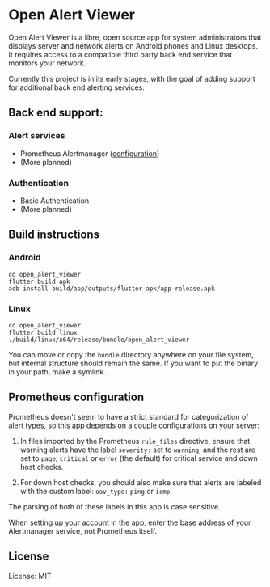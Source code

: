# Open Alert Viewer

Open Alert Viewer is a libre, open source app for system administrators that
displays server and network alerts on Android phones and Linux desktops. It
requires access to a compatible third party back end service that monitors your
network.

Currently this project is in its early stages, with the goal of adding
support for additional back end alerting services.

## Back end support:

### Alert services

* Prometheus Alertmanager ([configuration](#prometheus-configuration))
* (More planned)

### Authentication

* Basic Authentication
* (More planned)

## Build instructions

### Android

```
cd open_alert_viewer
flutter build apk
adb install build/app/outputs/flutter-apk/app-release.apk
```

### Linux

```
cd open_alert_viewer
flutter build linux
./build/linux/x64/release/bundle/open_alert_viewer
```

You can move or copy the `bundle` directory anywhere on your file system, but
internal structure should remain the same. If you want to put the binary in
your path, make a symlink.

## Prometheus configuration

Prometheus doesn't seem to have a strict standard for categorization of alert
types, so this app depends on a couple configurations on your server:

1. In files imported by the Prometheus `rule_files` directive, ensure that
   warning alerts have the label `severity:` set to `warning`, and the rest are
   set to `page`, `critical` or `error` (the default) for critical service and
   down host checks.

1. For down host checks, you should also make sure that alerts are labeled with
   the custom label: `oav_type:` `ping` or `icmp`.

The parsing of both of these labels in this app is case sensitive.

When setting up your account in the app, enter the base address of your
Alertmanager service, not Prometheus itself.

## License

License: MIT

